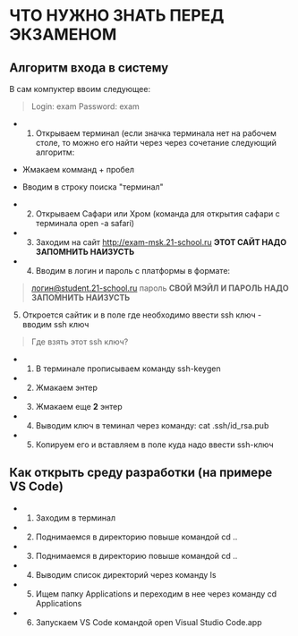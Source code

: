 # ЧТО НУЖНО ЗНАТЬ ПЕРЕД ЭКЗАМЕНОМ 

 ## Алгоритм входа в систему 

В сам компуктер ввоим следующее:
> Login: exam 
  Password: exam 

* 1) Открываем терминал (если значка терминала нет на рабочем столе, то можно его найти через через сочетание следующий алгоритм:
 * Жмакаем комманд + пробел 
 * Вводим в строку поиска "терминал"

* 2) Открываем Сафари или Хром
(команда для открытия сафари с терминала 
open -a safari) 

* 3) Заходим на сайт http://exam-msk.21-school.ru
**ЭТОТ САЙТ НАДО ЗАПОМНИТЬ НАИЗУСТЬ**

* 4) Вводим в логин и пароль с платформы в формате:
> логин@student.21-school.ru
  пароль 
**СВОЙ МЭЙЛ И ПАРОЛЬ НАДО ЗАПОМНИТЬ НАИЗУСТЬ**

  5) Откроется сайтик и в поле где необходимо ввести ssh ключ - вводим ssh ключ
>Где взять этот  ssh ключ? 
* 1) В терминале прописываем команду ssh-keygen 
* 2) Жмакаем энтер
* 3) Жмакаем еще **2** энтер 
* 4) Выводим ключ в теминал через команду: cat .ssh/id_rsa.pub
* 5) Копируем его и вставляем в поле куда надо ввести ssh-ключ 


## Как открыть среду разработки (на примере VS Code)

* 1) Заходим в терминал
* 2) Поднимаемся в директорию повыше командой  cd ..
* 3) Поднимаемся в директорию повыше командой  cd ..
* 4) Выводим список директорий через команду  ls
* 5) Ищем папку Applications и переходим в нее через команду cd Applications
* 6) Запускаем VS Code командой open Visual Studio Code.app

